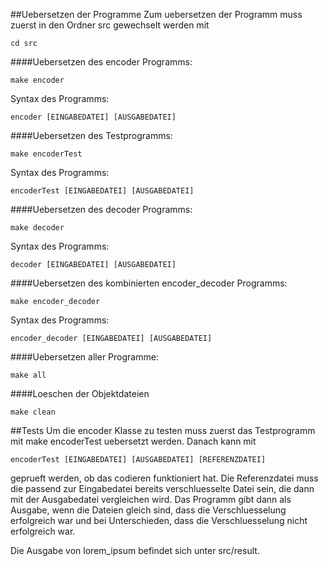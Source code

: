 ##Uebersetzen der Programme
Zum uebersetzen der Programm muss zuerst in den Ordner src gewechselt werden mit
```
cd src
```

####Uebersetzen des encoder Programms:
```
make encoder
```
Syntax des Programms:
```
encoder [EINGABEDATEI] [AUSGABEDATEI]
```

####Uebersetzen des Testprogramms:
```
make encoderTest
```
Syntax des Programms:
```
encoderTest [EINGABEDATEI] [AUSGABEDATEI]
```

####Uebersetzen des decoder Programms:
```
make decoder
```
Syntax des Programms:
```
decoder [EINGABEDATEI] [AUSGABEDATEI]
```

####Uebersetzen des kombinierten encoder_decoder Programms:
```
make encoder_decoder
```
Syntax des Programms:
```
encoder_decoder [EINGABEDATEI] [AUSGABEDATEI]
```

####Uebersetzen aller Programme:
```
make all
```

####Loeschen der Objektdateien
```
make clean
```

##Tests
Um die encoder Klasse zu testen muss zuerst das Testprogramm mit make encoderTest
uebersetzt werden. Danach kann mit
```
encoderTest [EINGABEDATEI] [AUSGABEDATEI] [REFERENZDATEI] 
```
geprueft werden, ob das codieren funktioniert hat.
Die Referenzdatei muss die passend zur Eingabedatei bereits verschluesselte Datei 
sein, die dann mit der Ausgabedatei vergleichen wird. Das Programm gibt dann als Ausgabe,
wenn die Dateien gleich sind, dass die Verschluesselung erfolgreich war und bei Unterschieden,
dass die Verschluesselung nicht erfolgreich war.

Die Ausgabe von lorem_ipsum befindet sich unter src/result.


